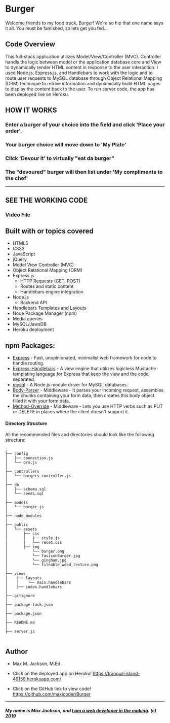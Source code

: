 # Burger
Welcome friends to my food truck, Burger!  We're so hip that one name says it all.  You must be famished, so lets get you fed...


## Code Overview 
This full-stack application utilizes Model/View/Controller (MVC). Controller handls the logic between model or the application database core and View to dynamically render HTML content in response to the user interaction. I used Node.js, Express.js, and Handlebars to work with the logic and to route user requests to MySQL database through Object Relational Mapping (ORM) technique to retrive information and dynamically build HTML pages to display the content back to the user. To run server code, the app has been deployed live on Heroku. 


## HOW IT WORKS

### Enter a burger of your choice into the field and click 'Place your order'.

### Your burger choice will move down to 'My Plate' 

### Click 'Devour it' to virtually "eat da burger"

### The "devoured" burger will then list under 'My compliments to the chef'

-----------------------------------------

## SEE THE WORKING CODE 

### Video File


## Built with or topics covered
* HTML5
* CSS3
* JavaScript
* jQuery
* Model View Controller (MVC)
* Object Relational Mapping (ORM)
* Express.js
    * HTTP Requests (GET, POST)
    * Routes and static content
    * Handlebars engine integration
* Node.js
    * Backend API 
* Handlebars Templates and Layouts
* Node Package Manager (npm)
* Media queries
* MySQL/JawsDB
* Heroku deployment


## npm Packages: 
* [Express](https://www.npmjs.com/package/express) - Fast, unopinionated, minimalist web framework for node to handle routing.
* [Express-Handlebars](https://www.npmjs.com/package/express-handlebars) - A view engine that utilizes logicless Mustache templating language for Express that keep the view and the code separated.
* [mysql](https://www.npmjs.com/package/mysql) - A Node.js module driver for MySQL databases.
* [Body-Parser](https://www.npmjs.com/package/body-parser) - Middleware - It parses your incoming request, assembles the chunks containing your form data, then creates this body object filled it with your form data.
* [Method-Override](https://www.npmjs.com/package/method-override) - Middleware - Lets you use HTTP verbs such as PUT or DELETE in places where the client doesn't support it.


#### Directory Structure

All the recommended files and directories should look like the following structure:

```
.
├── config
│   ├── connection.js
│   └── orm.js
│
├── controllers
│   └── burgers_controller.js
│
├── db
│   ├── schema.sql
│   └── seeds.sql
│
├── models
│   └── burger.js
│
├── node_modules
|
├── public
│   └── assets
│       ├── css
│       │   ├── style.js
|       |   └── reset.css
│       ├── img
│           └── burger.png
│           └── faviconBurger.jpg
│           └── gingham.jpg
│           └── tileable_wood_texture.png
│
├── views
│    ├── layouts
│    │    └── main.handlebars
│    ├── index.handlebars
|
├──.gitignore
│ 
├── package-lock.json
│ 
├── package.json
│ 
├── README.md
│ 
├── server.js


```

## Author
* Max M. Jackson, M.Ed.
* Click on the deployed app on Heroku!
https://tranquil-island-49159.herokuapp.com/

* Click on the GitHub link to view code!
https://github.com/maxjcoder/Burger


-----------------------------------------

##### My name is Max Jackson, and [I am a web developer in the making](https://maxjcoder.github.io/Bootstrap-Portfolio/index.html). (c) 2019